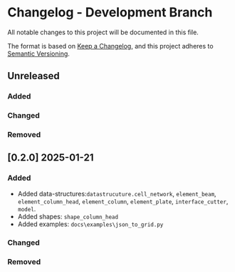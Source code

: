 # Changelog - Development Branch

All notable changes to this project will be documented in this file.

The format is based on [Keep a Changelog](https://keepachangelog.com/en/1.0.0/),
and this project adheres to [Semantic Versioning](https://semver.org/spec/v2.0.0.html).

## Unreleased

### Added

### Changed

### Removed


## [0.2.0] 2025-01-21

### Added

-   Added data-structures:`datastrucuture.cell_network`, `element_beam`, `element_column_head`, `element_column`, `element_plate`, `interface_cutter`, `model`.
-   Added shapes: `shape_column_head`
-   Added examples: `docs\examples\json_to_grid.py`

### Changed

### Removed

